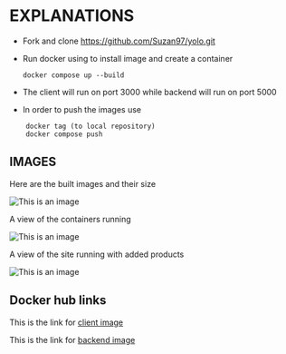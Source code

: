 # EXPLANATIONS

- Fork and clone https://github.com/Suzan97/yolo.git
- Run docker using to install image and create a container

    `docker compose up --build`
    
- The client will run on port 3000 while backend will run on port 5000
- In order to push the images use
```
    docker tag (to local repository)
    docker compose push
 ```
## IMAGES

Here are the built images and their size

![This is an image](https://live.staticflickr.com/65535/52563276242_b9411ec565_c.jpg)

A view of the containers running

![This is an image](https://live.staticflickr.com/65535/52564015359_9f9ef44b37_h.jpg)

A view of the site running with added products

![This is an image](https://live.staticflickr.com/65535/52564266758_dc4e1a51c1_b.jpg)

## Docker hub links
This is the link for [client image](https://hub.docker.com/repository/docker/suewaf/yolo-frontend)

This is the link for [backend image](https://hub.docker.com/repository/docker/suewaf/yolo-backend)
